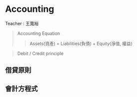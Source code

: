 # Accounting

Teacher : 王寬裕

> Accounting Equation
>> Assets(資產) = Liabilities(負債) + Equity(淨值, 權益)

> Debit / Credit principle
## 借貸原則

## 會計方程式